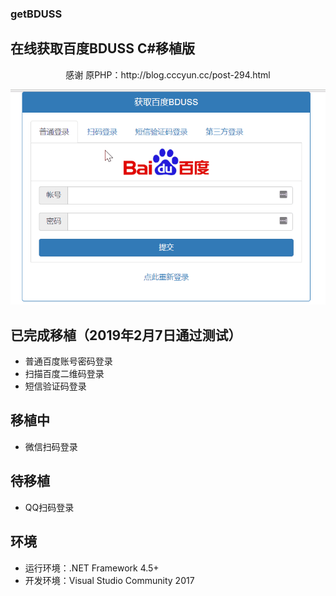 ### getBDUSS   
## 在线获取百度BDUSS C#移植版   
<p align="center">
  感谢 原PHP：http://blog.cccyun.cc/post-294.html      
</p>

<p align="center">
   <a href="javascript:;"><img src="./docs/images/demo.gif"></a>
</p>

## 已完成移植（2019年2月7日通过测试）

- 普通百度账号密码登录
- 扫描百度二维码登录
- 短信验证码登录

## 移植中

- 微信扫码登录

## 待移植

- QQ扫码登录

## 环境

- 运行环境：.NET Framework 4.5+    
- 开发环境：Visual Studio Community 2017